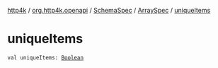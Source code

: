 [http4k](../../../index.md) / [org.http4k.openapi](../../index.md) / [SchemaSpec](../index.md) / [ArraySpec](index.md) / [uniqueItems](./unique-items.md)

# uniqueItems

`val uniqueItems: `[`Boolean`](https://kotlinlang.org/api/latest/jvm/stdlib/kotlin/-boolean/index.html)